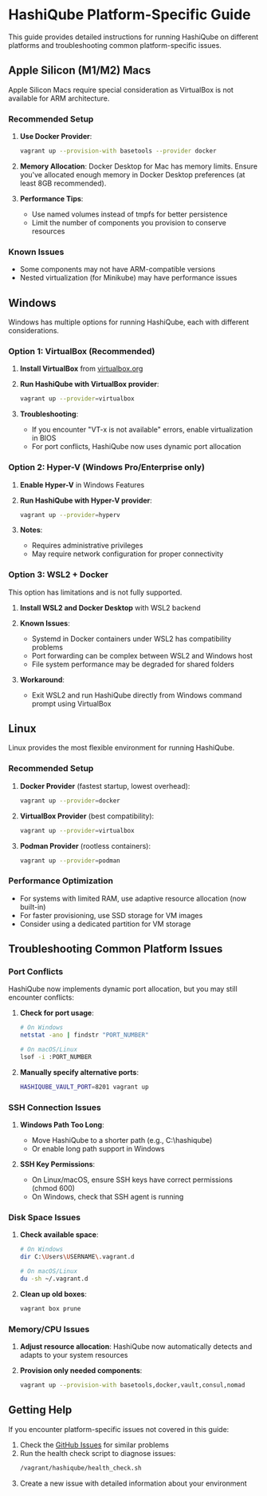 # HashiQube Platform-Specific Guide

This guide provides detailed instructions for running HashiQube on different platforms and troubleshooting common platform-specific issues.

## Apple Silicon (M1/M2) Macs

Apple Silicon Macs require special consideration as VirtualBox is not available for ARM architecture.

### Recommended Setup

1. **Use Docker Provider**:
   ```bash
   vagrant up --provision-with basetools --provider docker
   ```

2. **Memory Allocation**:
   Docker Desktop for Mac has memory limits. Ensure you've allocated enough memory in Docker Desktop preferences (at least 8GB recommended).

3. **Performance Tips**:
   - Use named volumes instead of tmpfs for better persistence
   - Limit the number of components you provision to conserve resources

### Known Issues

- Some components may not have ARM-compatible versions
- Nested virtualization (for Minikube) may have performance issues

## Windows

Windows has multiple options for running HashiQube, each with different considerations.

### Option 1: VirtualBox (Recommended)

1. **Install VirtualBox** from [virtualbox.org](https://www.virtualbox.org/)

2. **Run HashiQube with VirtualBox provider**:
   ```bash
   vagrant up --provider=virtualbox
   ```

3. **Troubleshooting**:
   - If you encounter "VT-x is not available" errors, enable virtualization in BIOS
   - For port conflicts, HashiQube now uses dynamic port allocation

### Option 2: Hyper-V (Windows Pro/Enterprise only)

1. **Enable Hyper-V** in Windows Features

2. **Run HashiQube with Hyper-V provider**:
   ```bash
   vagrant up --provider=hyperv
   ```

3. **Notes**:
   - Requires administrative privileges
   - May require network configuration for proper connectivity

### Option 3: WSL2 + Docker

This option has limitations and is not fully supported.

1. **Install WSL2 and Docker Desktop** with WSL2 backend

2. **Known Issues**:
   - Systemd in Docker containers under WSL2 has compatibility problems
   - Port forwarding can be complex between WSL2 and Windows host
   - File system performance may be degraded for shared folders

3. **Workaround**:
   - Exit WSL2 and run HashiQube directly from Windows command prompt using VirtualBox

## Linux

Linux provides the most flexible environment for running HashiQube.

### Recommended Setup

1. **Docker Provider** (fastest startup, lowest overhead):
   ```bash
   vagrant up --provider=docker
   ```

2. **VirtualBox Provider** (best compatibility):
   ```bash
   vagrant up --provider=virtualbox
   ```

3. **Podman Provider** (rootless containers):
   ```bash
   vagrant up --provider=podman
   ```

### Performance Optimization

- For systems with limited RAM, use adaptive resource allocation (now built-in)
- For faster provisioning, use SSD storage for VM images
- Consider using a dedicated partition for VM storage

## Troubleshooting Common Platform Issues

### Port Conflicts

HashiQube now implements dynamic port allocation, but you may still encounter conflicts:

1. **Check for port usage**:
   ```bash
   # On Windows
   netstat -ano | findstr "PORT_NUMBER"
   
   # On macOS/Linux
   lsof -i :PORT_NUMBER
   ```

2. **Manually specify alternative ports**:
   ```bash
   HASHIQUBE_VAULT_PORT=8201 vagrant up
   ```

### SSH Connection Issues

1. **Windows Path Too Long**:
   - Move HashiQube to a shorter path (e.g., C:\hashiqube)
   - Or enable long path support in Windows

2. **SSH Key Permissions**:
   - On Linux/macOS, ensure SSH keys have correct permissions (chmod 600)
   - On Windows, check that SSH agent is running

### Disk Space Issues

1. **Check available space**:
   ```bash
   # On Windows
   dir C:\Users\USERNAME\.vagrant.d
   
   # On macOS/Linux
   du -sh ~/.vagrant.d
   ```

2. **Clean up old boxes**:
   ```bash
   vagrant box prune
   ```

### Memory/CPU Issues

1. **Adjust resource allocation**:
   HashiQube now automatically detects and adapts to your system resources

2. **Provision only needed components**:
   ```bash
   vagrant up --provision-with basetools,docker,vault,consul,nomad
   ```

## Getting Help

If you encounter platform-specific issues not covered in this guide:

1. Check the [GitHub Issues](https://github.com/star3am/hashiqube/issues) for similar problems
2. Run the health check script to diagnose issues:
   ```bash
   /vagrant/hashiqube/health_check.sh
   ```
3. Create a new issue with detailed information about your environment
